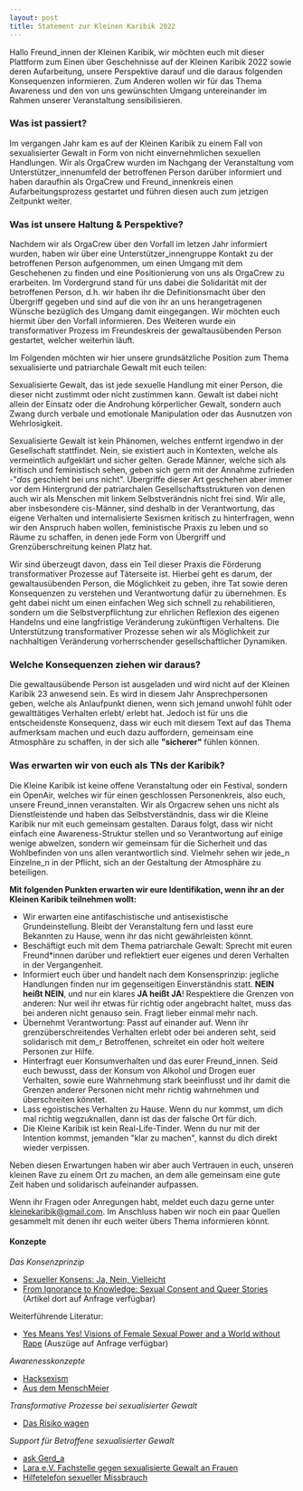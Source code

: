 ```yaml
---
layout: post
title: Statement zur Kleinen Karibik 2022
---
```


Hallo Freund_innen der Kleinen Karibik,
wir möchten euch mit dieser Plattform zum Einen über Geschehnisse auf der Kleinen Karibik 2022 sowie deren Aufarbeitung, unsere Perspektive darauf und die daraus folgenden Konsequenzen informieren. Zum Anderen wollen wir für das Thema Awareness und den von uns gewünschten Umgang untereinander im Rahmen unserer Veranstaltung sensibilisieren.

### Was ist passiert?

Im vergangen Jahr kam es auf der Kleinen Karibik zu einem Fall von sexualisierter Gewalt in Form von nicht einvernehmlichen sexuellen Handlungen. Wir als OrgaCrew wurden im Nachgang der Veranstaltung vom Unterstützer_innenumfeld der betroffenen Person darüber informiert und haben daraufhin als OrgaCrew und Freund_innenkreis einen Aufarbeitungsprozess gestartet und führen diesen auch zum jetzigen Zeitpunkt weiter.

### Was ist unsere Haltung & Perspektive?

Nachdem wir als OrgaCrew über den Vorfall im letzen Jahr informiert wurden, haben wir über eine Unterstützer_innengruppe Kontakt zu der betroffenen Person aufgenommen, um einen Umgang mit dem Geschehenen zu finden und eine Positionierung von uns als OrgaCrew zu erarbeiten.
Im Vordergrund stand für uns dabei die Solidarität mit der betroffenen Person, d.h. wir haben ihr die Definitionsmacht über den Übergriff gegeben und sind auf die von ihr an uns herangetragenen Wünsche bezüglich des Umgang damit eingegangen. Wir möchten euch hiermit über den Vorfall informieren. Des Weiteren wurde ein transformativer Prozess im Freundeskreis der gewaltausübenden Person gestartet, welcher weiterhin läuft.

Im Folgenden möchten wir hier unsere grundsätzliche Position zum Thema sexualisierte und patriarchale Gewalt mit euch teilen:

Sexualisierte Gewalt, das ist jede sexuelle Handlung mit einer Person, die dieser nicht zustimmt oder nicht zustimmen kann. Gewalt ist dabei nicht allein der Einsatz oder die Androhung körperlicher Gewalt, sondern auch Zwang durch verbale und emotionale Manipulation oder das Ausnutzen von Wehrlosigkeit.

Sexualisierte Gewalt ist kein Phänomen, welches entfernt irgendwo in der Gesellschaft stattfindet. Nein, sie existiert auch in Kontexten, welche als vermeintlich aufgeklärt und sicher gelten. Gerade Männer, welche sich als kritisch und feministisch sehen, geben sich gern mit der Annahme zufrieden -"*das* geschieht bei *uns* nicht". Übergriffe dieser Art geschehen aber immer vor dem Hintergrund der patriarchalen Gesellschaftsstrukturen von denen auch wir als Menschen mit linkem Selbstverändnis nicht frei sind. Wir alle, aber insbesondere cis-Männer, sind deshalb in der Verantwortung, das eigene Verhalten und internalisierte Sexismen kritisch zu hinterfragen, wenn wir den Anspruch haben wollen, feministische Praxis zu leben und so Räume zu schaffen, in denen jede Form von Übergriff und Grenzüberschreitung keinen Platz hat.

Wir sind überzeugt davon, dass ein Teil dieser Praxis die Förderung transformativer Prozesse auf Täterseite ist. Hierbei geht es darum, der gewaltausübenden Person, die Möglichkeit zu geben, ihre Tat sowie deren Konsequenzen zu verstehen und Verantwortung dafür zu übernehmen. Es geht dabei nicht um einen einfachen Weg sich schnell zu rehabilitieren, sondern um die Selbstverpflichtung zur ehrlichen Reflexion des eigenen Handelns und eine langfristige Veränderung zukünftigen Verhaltens. Die Unterstützung transformativer Prozesse sehen wir als Möglichkeit zur nachhaltigen Veränderung vorherrschender gesellschaftlicher Dynamiken.

### Welche Konsequenzen ziehen wir daraus?

Die gewaltausübende Person ist ausgeladen und wird nicht auf der Kleinen Karibik 23 anwesend sein. Es wird in diesem Jahr Ansprechpersonen geben, welche als Anlaufpunkt dienen, wenn sich jemand unwohl fühlt oder gewalttätiges Verhalten erlebt/ erlebt hat. Jedoch ist für uns die entscheidenste Konsequenz, dass wir euch mit diesem Text auf das Thema aufmerksam machen und euch dazu auffordern, gemeinsam eine Atmosphäre zu schaffen, in der sich alle **"sicherer"** fühlen können. 

### Was erwarten wir von euch als TNs der Karibik?

Die Kleine Karibik ist keine offene Veranstaltung oder ein Festival, sondern ein OpenAir, welches wir für einen geschlossen Personenkreis, also euch, unsere Freund_innen veranstalten. Wir als Orgacrew sehen uns nicht als Dienstleistende und haben das Selbstverständnis, dass wir die Kleine Karibik nur mit euch gemeinsam gestalten. Daraus folgt, dass wir nicht einfach eine Awareness-Struktur stellen und so Verantwortung auf einige wenige abwelzen, sondern wir gemeinsam für die Sicherheit und das Wohlbefinden von uns allen verantwortlich sind.
Vielmehr sehen wir jede_n Einzelne_n in der Pflicht, sich an der Gestaltung der Atmosphäre zu beteiligen. 

**Mit folgenden Punkten erwarten wir eure Identifikation, wenn ihr an der Kleinen Karibik teilnehmen wollt:**

* Wir erwarten eine antifaschistische und antisexistische Grundeinstellung. Bleibt der Veranstaltung fern und lasst eure Bekannten zu Hause, wenn ihr das nicht gewährleisten könnt.
* Beschäftigt euch mit dem Thema patriarchale Gewalt: Sprecht mit euren Freund*innen darüber und reflektiert euer eigenes und deren Verhalten in der Vergangenheit.
* Informiert euch über und handelt nach dem Konsensprinzip: jegliche Handlungen finden nur im gegenseitigen Einverständnis statt. **NEIN heißt NEIN**, und nur ein klares **JA heißt JA**!
Respektiere die Grenzen von anderen: Nur weil ihr etwas für richtig oder angebracht haltet, muss das bei anderen nicht genauso sein. Fragt lieber einmal mehr nach.
* Übernehmt Verantwortung: Passt auf einander auf. Wenn ihr grenzüberschreitendes Verhalten erlebt oder bei anderen seht, seid solidarisch mit dem_r Betroffenen, schreitet ein oder holt weitere Personen zur Hilfe.
* Hinterfragt euer Konsumverhalten und das eurer Freund_innen. Seid euch bewusst, dass der Konsum von Alkohol und Drogen euer Verhalten, sowie eure Wahrnehmung stark beeinflusst und ihr damit die Grenzen anderer Personen nicht mehr richtig wahrnehmen und überschreiten könntet.
* Lass egoistisches Verhalten zu Hause. Wenn du nur kommst, um dich mal richtig wegzuknallen, dann ist das der falsche Ort für dich.
* Die Kleine Karibik ist kein Real-Life-Tinder. Wenn du nur mit der Intention kommst, jemanden "klar zu machen", kannst du dich direkt wieder verpissen.

Neben diesen Erwartungen haben wir aber auch Vertrauen in euch, unseren kleinen Rave zu einem Ort zu machen, an dem alle gemeinsam eine gute Zeit haben und solidarisch aufeinander aufpassen.

Wenn ihr Fragen oder Anregungen habt, meldet euch dazu gerne unter [kleinekaribik@gmail.com](mailto:kleinekaribik@gmail.com). Im Anschluss haben wir noch ein paar Quellen gesammelt mit denen ihr euch weiter übers Thema informieren könnt.



#### Konzepte

*Das Konsenzprinzip*

* [Sexueller Konsens: Ja, Nein, Vielleicht](https://www.spektrum.de/news/sexueller-konsens-ja-nein-vielleicht/2028184)
* [From Ignorance to Knowledge: Sexual Consent and Queer Stories](https://www.researchgate.net/publication/357106043_From_ignorance_to_knowledge_Sexual_consent_and_queer_stories) (Artikel dort auf Anfrage verfügbar)

Weiterführende Literatur: 

* [Yes Means Yes! Visions of Female Sexual Power and a World without Rape](https://www.hachettebookgroup.com/titles/jaclyn-friedman/yes-means-yes/9781580058995/?lens=seal-press) (Auszüge auf Anfrage verfügbar)


*Awarenesskonzepte*

* [Hacksexism](https://hacksexism.de/wp-content/uploads/2023/07/hacksexism_broschuere_juli_23.pdf)
* [Aus dem MenschMeier](https://menschmeier.berlin/media/pages/awareness/43331fa5b9-1686149408/230515_schutzkonzept_mm_1.0.pdf)

*Transformative Prozesse bei sexualisierter Gewalt*

* [Das Risiko wagen](https://www.transformativejustice.eu/wp-content/uploads/2017/04/Das-Risiko-wagen.pdf)

*Support für Betroffene sexualisierter Gewalt*

* [ask Gerd_a](http://askgerda.blogsport.de/)
* [Lara e.V. Fachstelle gegen sexualisierte Gewalt an Frauen](https://lara-berlin.de/home)
* [Hilfetelefon sexueller Missbrauch](www.hilfestelefon-missbrauch.de)